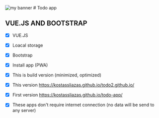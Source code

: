 <img src="https://user-images.githubusercontent.com/31342007/193416811-58c5a2af-9e7b-48a0-98fa-599f1cc12146.png" alt="my banner">
# Todo app

## VUE.JS AND BOOTSTRAP

- [x] VUE.JS
- [x] Loacal storage
- [x] Bootstrap
- [x] Install app (PWA)
- [x] This is build version (minimized, optimized)
- [x] This version https://kostassliazas.github.io/todo2.github.io/
- [x] First version https://kostassliazas.github.io/todo-app/
- [x] These apps don't require internet connection (no data will be send to any server)

